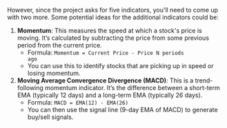 However, since the project asks for five indicators, you'll need to come up with two more. Some potential ideas for the additional indicators could be:

1. **Momentum**: This measures the speed at which a stock's price is moving. It’s calculated by subtracting the price from some previous period from the current price.
    - Formula: <code>Momentum = Current Price - Price N periods ago</code>
    - You can use this to identify stocks that are picking up in speed or losing momentum.
2. **Moving Average Convergence Divergence (MACD)**: This is a trend-following momentum indicator. It’s the difference between a short-term EMA (typically 12 days) and a long-term EMA (typically 26 days).
    - Formula: `MACD = EMA(12) - EMA(26)`
    - You can then use the signal line (9-day EMA of MACD) to generate buy/sell signals.
